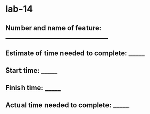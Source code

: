 # lab-14
## Number and name of feature: ________________________________

## Estimate of time needed to complete: _____

## Start time: _____

## Finish time: _____

## Actual time needed to complete: _____